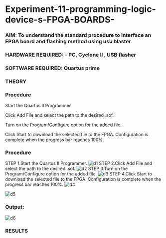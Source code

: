 # Experiment-11-programming-logic-device-s-FPGA-BOARDS-
 ### AIM: To understand the standard procedure to interface an FPGA board and flashing method using usb blaster 
### HARDWARE REQUIRED:  – PC, Cyclone II , USB flasher
### SOFTWARE REQUIRED:   Quartus prime
### THEORY 

### Procedure 
Start the Quartus II Programmer.


Click Add File and select the path to the desired .sof.

Turn on the Program/Configure option for the added file.

Click Start to download the selected file to the FPGA. Configuration is complete when the progress bar reaches 100%.
 
### Procedure
STEP 1.Start the Quartus II Programmer.
![d1](https://user-images.githubusercontent.com/93427186/174054895-d4af7465-3f5b-429c-a783-0b69171851eb.jpeg)
STEP 2.Click Add File and select the path to the desired .sof.
![d2](https://user-images.githubusercontent.com/93427186/174054915-e63b0810-daef-41ec-9465-7f13e7b7e04f.jpeg)
STEP 3.Turn on the Program/Configure option for the added file.
![d3](https://user-images.githubusercontent.com/93427186/174054926-fa1c133e-a622-49fb-8853-90a3691e1aa4.jpeg)
STEP 4.Click Start to download the selected file to the FPGA. Configuration is complete when the progress bar reaches 100%.
![d4](https://user-images.githubusercontent.com/93427186/174054941-1235d05c-2c2e-4bd4-9b0b-9d4903d66c10.jpeg)

![d5](https://user-images.githubusercontent.com/93427186/174054959-7c1a0550-e56c-4c39-8557-f5d048c44a58.jpeg)
### Output:
![d6](https://user-images.githubusercontent.com/93427186/174054976-9de470bc-c23a-41f3-88f7-51c5e35d79cc.jpeg)




### RESULTS

